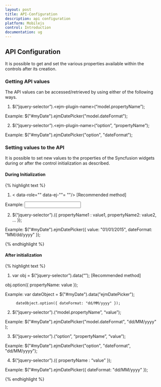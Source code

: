 ```yaml
---
layout: post
title: API-Configuration
description: api configuration
platform: Mobilejs
control: Introduction
documentation: ug
---
```


## API Configuration

It is possible to get and set the various properties available within the controls after its creation.

### Getting API values

The API values can be accessed/retrieved by using either of the following ways.



1. $(“jquery-selector”).&lt;ejm-plugin-name&gt;(“model.propertyName”);

Example:  $("#myDate").ejmDatePicker("model.dateFormat");





2. $(“jquery-selector”).&lt;ejm-plugin-name&gt;(“option”, “propertyName”);

Example:  $("#myDate").ejmDatePicker("option", "dateFormat");

### Setting values to the API

It is possible to set new values to the properties of the Syncfusion widgets during or after the control initialization as described. 

#### During Initialization

{% highlight text %}



1. <<HtmlTag> data-role="<ejm-plug-in-name>" data-ej-"<PropertyName>"= "<value>"/> [Recommended method]

Example:  <input id="myDate" data-role="ejmdatepicker" data-ej-value="01/01/2000" />



2. $(“jquery-selector”).<ejm-plugin-name>({ propertyName1 : value1, propertyName2: value2, … });

Example:  $("#myDate").ejmDatePicker({ value: "01/01/2015", dateFormat: "MM/dd/yyyy" });





{% endhighlight %}

#### After initialization

{% highlight text %}



1. var obj = $(“jquery-selector”).data(“<ejm-plugin-name>”);  [Recommended method]

obj.option({ propertyName: value });



Example:  var dateObject = $("#myDate").data("ejmDatePicker");

         dateObject.option({ dateFormat: "dd/MM/yyyy" });





2. $(“jquery-selector”).<ejm-plugin-name>(“model.propertyName”, “value”);

Example:  $("#myDate").ejmDatePicker("model.dateFormat", "dd/MM/yyyy" );





3. $(“jquery-selector”).<ejm-plugin-name>(“option”, “propertyName”, “value”);

Example:  $("#myDate").ejmDatePicker("option", "dateFormat", "dd/MM/yyyy");



4. $(“jquery-selector”).<ejm-plugin-name>({ propertyName : “value” });

Example:  $("#myDate").ejmDatePicker({ dateFormat: "dd/MM/yyyy" });





{% endhighlight %}



